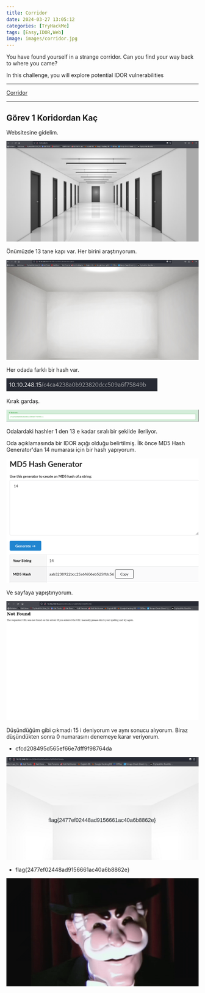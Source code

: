 ```yaml
---
title: Corridor
date: 2024-03-27 13:05:12  
categories: [TryHackMe]
tags: [Easy,IDOR,Web] 
image: images/corridor.jpg
---
```



You have found yourself in a strange corridor. Can you find your way back to where you came?

In this challenge, you will explore potential IDOR vulnerabilities

---

<a href="https://tryhackme.com/room/corridor">Corridor</a>

---

## Görev 1 Koridordan Kaç

Websitesine gidelim.

![](https://github.com/umutsaglam/CTF-Writeups/blob/main/TryHackMe/Corridor/images/a1.png?raw=true)

Önümüzde 13 tane kapı var. Her birini araştırıyorum.

![](https://github.com/umutsaglam/CTF-Writeups/blob/main/TryHackMe/Corridor/images/a2.png?raw=true)

Her odada farklı bir hash var.

![](https://github.com/umutsaglam/CTF-Writeups/blob/main/TryHackMe/Corridor/images/a3.png?raw=true)

Kırak gardaş.

![](https://github.com/umutsaglam/CTF-Writeups/blob/main/TryHackMe/Corridor/images/a4.png?raw=true)

Odalardaki hashler 1 den 13 e kadar sıralı bir şekilde ilerliyor.

Oda açıklamasında bir IDOR açığı olduğu belirtilmiş. İlk önce MD5 Hash Generator'dan 14 numarası için bir hash yapıyorum.

![](https://github.com/umutsaglam/CTF-Writeups/blob/main/TryHackMe/Corridor/images/a5.png?raw=true)

Ve sayfaya yapıştırıyorum.

![](https://github.com/umutsaglam/CTF-Writeups/blob/main/TryHackMe/Corridor/images/a6.png?raw=true)


Düşündüğüm gibi çıkmadı 15 i deniyorum ve aynı sonucu alıyorum. Biraz düşündükten sonra 0 numarasını denemeye karar veriyorum.

- cfcd208495d565ef66e7dff9f98764da

![](https://github.com/umutsaglam/CTF-Writeups/blob/main/TryHackMe/Corridor/images/a7.png?raw=true)

- flag{2477ef02448ad9156661ac40a6b8862e}




![fsoc](/images/fsoc.gif)






